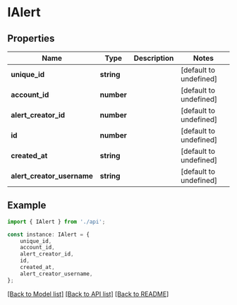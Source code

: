 # IAlert


## Properties

Name | Type | Description | Notes
------------ | ------------- | ------------- | -------------
**unique_id** | **string** |  | [default to undefined]
**account_id** | **number** |  | [default to undefined]
**alert_creator_id** | **number** |  | [default to undefined]
**id** | **number** |  | [default to undefined]
**created_at** | **string** |  | [default to undefined]
**alert_creator_username** | **string** |  | [default to undefined]

## Example

```typescript
import { IAlert } from './api';

const instance: IAlert = {
    unique_id,
    account_id,
    alert_creator_id,
    id,
    created_at,
    alert_creator_username,
};
```

[[Back to Model list]](../README.md#documentation-for-models) [[Back to API list]](../README.md#documentation-for-api-endpoints) [[Back to README]](../README.md)
